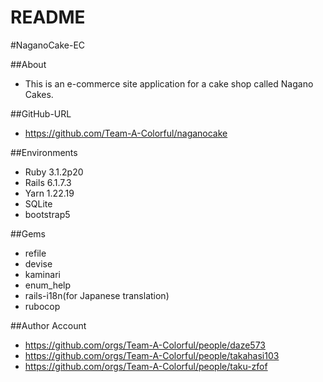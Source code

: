 # README

#NaganoCake-EC

##About
* This is an e-commerce site application for a cake shop called Nagano Cakes.

##GitHub-URL
* https://github.com/Team-A-Colorful/naganocake

##Environments
* Ruby 3.1.2p20
* Rails 6.1.7.3
* Yarn 1.22.19
* SQLite
* bootstrap5

##Gems
* refile
* devise
* kaminari
* enum_help
* rails-i18n(for Japanese translation)
* rubocop

##Author Account
* https://github.com/orgs/Team-A-Colorful/people/daze573
* https://github.com/orgs/Team-A-Colorful/people/takahasi103
* https://github.com/orgs/Team-A-Colorful/people/taku-zfof